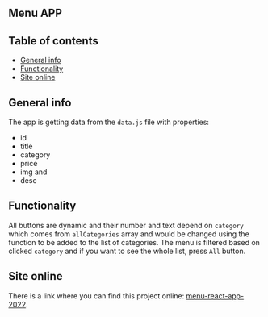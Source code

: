 ## Menu APP

## Table of contents

- [General info](#general-info)
- [Functionality](#functionality)
- [Site online](#site-online)
## General info
The app is getting data from the `data.js` file with properties: 
- id
- title
- category
- price
- img and
- desc
## Functionality
All buttons are dynamic and their number and text depend on `category` which comes from `allCategories` array and would be changed using the function to be added to the list of categories. The menu is filtered based on clicked `category` and if you want to see the whole list, press `All` button.
## Site online
There is a link where you can find this project online:
[menu-react-app-2022](https://menu-react-app-2022.netlify.app).